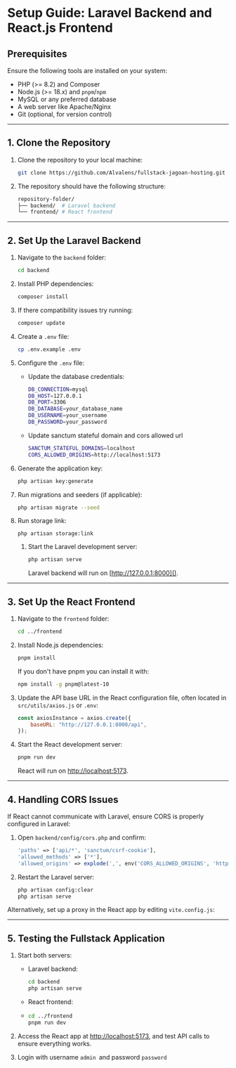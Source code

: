 # **Setup Guide: Laravel Backend and React.js Frontend**

## **Prerequisites**

Ensure the following tools are installed on your system:

* PHP (>= 8.2) and Composer
* Node.js (>= 18.x) and `pnpm`/`npm`
* MySQL or any preferred database
* A web server like Apache/Nginx
* Git (optional, for version control)

---

## **1. Clone the Repository**

1. Clone the repository to your local machine:

   ```bash
   git clone https://github.com/Alvalens/fullstack-jagoan-hosting.git
   ```
2. The repository should have the following structure:

   ```bash
   repository-folder/
   ├── backend/  # Laravel backend
   └── frontend/ # React frontend
   ```

---

## **2. Set Up the Laravel Backend**

1. Navigate to the `backend` folder:

   ```bash
   cd backend
   ```
2. Install PHP dependencies:

   ```bash
   composer install
   ```
3. If there compatibility issues try running:

   ```bash
   composer update
   ```
4. Create a `.env` file:

   ```bash
   cp .env.example .env
   ```
5. Configure the `.env` file:

   * Update the database credentials:

     ```bash
     DB_CONNECTION=mysql
     DB_HOST=127.0.0.1
     DB_PORT=3306
     DB_DATABASE=your_database_name
     DB_USERNAME=your_username
     DB_PASSWORD=your_password
     ```
   * Update sanctum stateful domain and cors allowed url

     ```bash
     SANCTUM_STATEFUL_DOMAINS=localhost
     CORS_ALLOWED_ORIGINS=http://localhost:5173
     ```
6. Generate the application key:

   ```bash
   php artisan key:generate
   ```
7. Run migrations and seeders (if applicable):

   ```bash
   php artisan migrate --seed
   ```
8. Run storage link:

   ```
   php artisan storage:link
   ```

   1. Start the Laravel development server:

      ```bash
      php artisan serve
      ```

      Laravel backend will run on [http://127.0.0.1:8000]().

---

## **3. Set Up the React Frontend**

1. Navigate to the `frontend` folder:

   ```bash
   cd ../frontend
   ```
2. Install Node.js dependencies:

   ```bash
   pnpm install
   ```

   If you don't have pnpm you can install it with:

   ```bash
   npm install -g pnpm@latest-10
   ```
3. Update the API base URL in the React configuration file, often located in `src/utils/axios.js` or `.env`:

   ```javascript
   const axiosInstance = axios.create({
       baseURL: "http://127.0.0.1:8000/api",
   });
   ```
4. Start the React development server:

   ```bash
   pnpm run dev
   ```

   React will run on [http://localhost:5173]().

---

## **4. Handling CORS Issues**

If React cannot communicate with Laravel, ensure CORS is properly configured in Laravel:

1. Open `backend/config/cors.php` and confirm:

   ```php
   'paths' => ['api/*', 'sanctum/csrf-cookie'],
   'allowed_methods' => ['*'],
   'allowed_origins' => explode(',', env('CORS_ALLOWED_ORIGINS', 'http://localhost:5173')),
   ```
2. Restart the Laravel server:

   ```bash
   php artisan config:clear
   php artisan serve
   ```

Alternatively, set up a proxy in the React app by editing `vite.config.js`:

---

## **5. Testing the Fullstack Application**

1. Start both servers:

   * Laravel backend:

     ```bash
     cd backend
     php artisan serve
     ```
   * React frontend:
   * ```bash
     cd ../frontend
     pnpm run dev
     ```
2. Access the React app at [http://localhost:5173](), and test API calls to ensure everything works.
3. Login with username `admin `and password `password`
